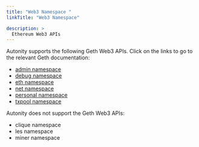 ```yaml
---
title: "Web3 Namespace "
linkTitle: "Web3 Namespace"

description: >
  Ethereum Web3 APIs 
---
```


Autonity supports the following Geth Web3 APIs. Click on the links to go to the relevant Geth documentation: 

- [admin namespace](https://geth.ethereum.org/docs/interacting-with-geth/rpc/ns-admin)
- [debug namespace](https://geth.ethereum.org/docs/interacting-with-geth/rpc/ns-debug)
- [eth namespace](https://geth.ethereum.org/docs/interacting-with-geth/rpc/ns-eth)
- [net namespace](https://geth.ethereum.org/docs/interacting-with-geth/rpc/ns-net)
- [personal namespace](https://geth.ethereum.org/docs/interacting-with-geth/rpc/ns-personal)
- [txpool namespace](https://geth.ethereum.org/docs/interacting-with-geth/rpc/ns-txpool)

Autonity does not support the Geth Web3 APIs:

- clique namespace
- les namespace
- miner namespace
